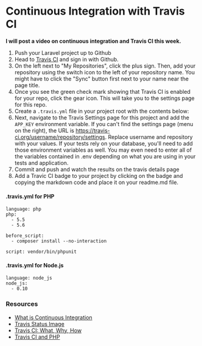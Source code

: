 Continuous Integration with Travis CI
====

__I will post a video on continuous integration and Travis CI this week.__

1. Push your Laravel project up to Github
2. Head to [Travis CI](https://travis-ci.org) and sign in with Github.
3. On the left next to "My Repositories", click the plus sign. Then, add your repository using the switch icon to the left of your repository name. You might have to click the "Sync" button first next to your name near the page title.
4. Once you see the green check mark showing that Travis CI is enabled for your repo, click the gear icon. This will take you to the settings page for this repo.
5. Create a `.travis.yml` file in your project root with the contents below:
6. Next, navigate to the Travis Settings page for this project and add the `APP_KEY` environment variable. If you can't find the settings page (menu on the right), the URL is https://travis-ci.org/username/repository/settings. Replace username and repository with your values. If your tests rely on your database, you'll need to add those environment variables as well. You may even need to enter all of the variables contained in .env depending on what you are using in your tests and application.
7. Commit and push and watch the results on the travis details page
8. Add a Travic CI badge to your project by clicking on the badge and copying the markdown code and place it on your readme.md file.

#### .travis.yml for PHP

```
language: php
php:
  - 5.5
  - 5.6

before_script:
  - composer install --no-interaction

script: vendor/bin/phpunit
```

#### .travis.yml for Node.js

```
language: node_js
node_js:
  - 0.10
```

### Resources

* [What is Continuous Integration](http://martinfowler.com/articles/continuousIntegration.html)
* [Travis Status Image](http://docs.travis-ci.com/user/status-images/)
* [Travis CI: What, Why, How](http://code.tutsplus.com/tutorials/travis-ci-what-why-how--net-34771)
* [Travis CI and PHP](http://docs.travis-ci.com/user/languages/php/)

